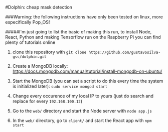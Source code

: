 #Dolphin: cheap mask detection

###Warning: the following instructions have only been tested on linux, more especifically Pop_OS!

#####I'm just going to list the basic of making this run, to install Node, React, Python and making Tensorflow run on the Raspberry Pi you can find plenty of tutorials online

1. clone this repository with `git clone https://github.com/gustavosilva-gss/dolphin.git`

2. Create a MongoDB locally: https://docs.mongodb.com/manual/tutorial/install-mongodb-on-ubuntu/

3. Start the MongoDB (you can set a script to do this every time the system is initialized later): `sudo service mongod start`

4. Change every occurence of my local IP to yours (just do search and replace for every `192.168.100.12`)

5. Go to the `web/` directory and start the Node server with `node app.js`

6. In the `web/` directory, go to `client/` and start the React app with `npm start`
